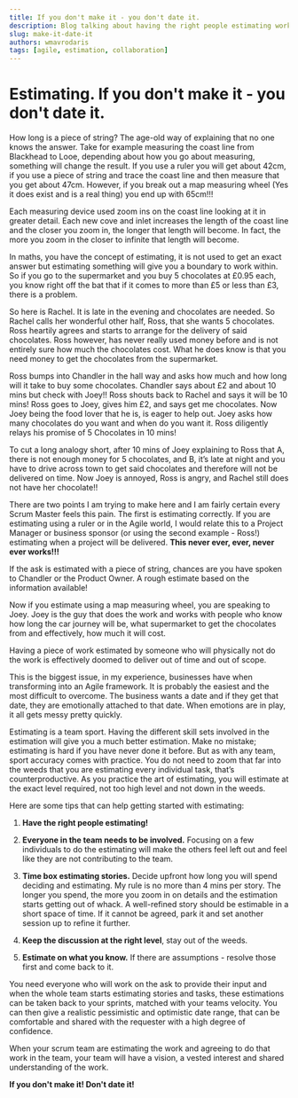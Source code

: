 ```yaml
---
title: If you don't make it - you don't date it.
description: Blog talking about having the right people estimating work.
slug: make-it-date-it
authors: wmavrodaris
tags: [agile, estimation, collaboration]
---
```


# Estimating. If you don't make it - you don't date it.

How long is a piece of string? The age-old way of explaining that no one knows the answer. Take for example measuring the coast line from Blackhead to Looe, depending about how you go about measuring, something will change the result. If you use a ruler you will get about 42cm, if you use a piece of string and trace the coast line and then measure that you get about 47cm. However, if you break out a map measuring wheel (Yes it does exist and is a real thing) you end up with 65cm!!!
<!--truncate-->
Each measuring device used zoom ins on the coast line looking at it in greater detail. Each new cove and inlet increases the length of the coast line and the closer you zoom in, the longer that length will become. In fact, the more you zoom in the closer to infinite that length will become.

In maths, you have the concept of estimating, it is not used to get an exact answer but estimating something will give you a boundary to work within. So if you go to the supermarket and you buy 5 chocolates at £0.95 each, you know right off the bat that if it comes to more than £5 or less than £3, there is a problem.

So here is Rachel. It is late in the evening and chocolates are needed. So Rachel calls her wonderful other half, Ross, that she wants 5 chocolates. Ross heartily agrees and starts to arrange for the delivery of said chocolates. Ross however, has never really used money before and is not entirely sure how much the chocolates cost. What he does know is that you need money to get the chocolates from the supermarket.

Ross bumps into Chandler in the hall way and asks how much and how long will it take to buy some chocolates. Chandler says about £2 and about 10 mins but check with Joey!! Ross shouts back to Rachel and says it will be 10 mins! Ross goes to Joey, gives him £2, and says get me chocolates. Now Joey being the food lover that he is, is eager to help out. Joey asks how many chocolates do you want and when do you want it. Ross diligently relays his promise of 5 Chocolates in 10 mins!

To cut a long analogy short, after 10 mins of Joey explaining to Ross that A, there is not enough money for 5 chocolates, and B, it’s late at night and you have to drive across town to get said chocolates and therefore will not be delivered on time. Now Joey is annoyed, Ross is angry, and Rachel still does not have her chocolate!!

There are two points I am trying to make here and I am fairly certain every Scrum Master feels this pain. The first is estimating correctly. If you are estimating using a ruler or in the Agile world, I would relate this to a Project Manager or business sponsor (or using the second example - Ross!) estimating when a project will be delivered. **This never ever, ever, never ever works!!!**

If the ask is estimated with a piece of string, chances are you have spoken to Chandler or the Product Owner. A rough estimate based on the information available!

Now if you estimate using a map measuring wheel, you are speaking to Joey. Joey is the guy that does the work and works with people who know how long the car journey will be, what supermarket to get the chocolates from and effectively, how much it will cost.

Having a piece of work estimated by someone who will physically not do the work is effectively doomed to deliver out of time and out of scope.

This is the biggest issue, in my experience, businesses have when transforming into an Agile framework. It is probably the easiest and the most difficult to overcome. The business wants a date and if they get that date, they are emotionally attached to that date. When emotions are in play, it all gets messy pretty quickly.

Estimating is a team sport. Having the different skill sets involved in the estimation will give you a much better estimation. Make no mistake; estimating is hard if you have never done it before. But as with any team, sport accuracy comes with practice. You do not need to zoom that far into the weeds that you are estimating every individual task, that’s counterproductive. As you practice the art of estimating, you will estimate at the exact level required, not too high level and not down in the weeds.

Here are some tips that can help getting started with estimating:

1. **Have the right people estimating!**

2. **Everyone in the team needs to be involved.** Focusing on a few individuals to do the estimating will make the others feel left out and feel like they are not contributing to the team.

3. **Time box estimating stories.** Decide upfront how long you will spend deciding and estimating. My rule is no more than 4 mins per story. The longer you spend, the more you zoom in on details and the estimation starts getting out of whack. A well-refined story should be estimable in a short space of time. If it cannot be agreed, park it and set another session up to refine it further.

4. **Keep the discussion at the right level**, stay out of the weeds.

5. **Estimate on what you know.** If there are assumptions - resolve those first and come back to it.

You need everyone who will work on the ask to provide their input and when the whole team starts estimating stories and tasks, these estimations can be taken back to your sprints, matched with your teams velocity. You can then give a realistic pessimistic and optimistic date range, that can be comfortable and shared with the requester with a high degree of confidence.

When your scrum team are estimating the work and agreeing to do that work in the team, your team will have a vision, a vested interest and shared understanding of the work.

**If you don't make it! Don't date it!**
